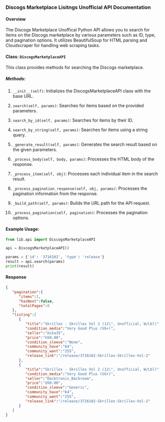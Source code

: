 ### Discogs Marketplace Lisitngs Unofficial API Documentation

#### Overview
The Discogs Marketplace Unoffical Python API allows you to search for items on the Discogs marketplace by various parameters such as ID, type, and pagination options. It utilizes BeautifulSoup for HTML parsing and Cloudscraper for handling web scraping tasks.

#### Class: `DiscogsMarketplaceAPI`
This class provides methods for searching the Discogs marketplace.

##### Methods:

1. `__init__(self)`: Initializes the DiscogsMarketplaceAPI class with the base URL.

2. `search(self, params)`: Searches for items based on the provided parameters.

3. `search_by_id(self, params)`: Searches for items by their ID.

4. `search_by_string(self, params)`: Searches for items using a string query.

5. `_generate_result(self, params)`: Generates the search result based on the given parameters.

6. `_process_body(self, body, params)`: Processes the HTML body of the response.

7. `_process_item(self, obj)`: Processes each individual item in the search result.

8. `_process_pagination_response(self, obj, params)`: Processes the pagination information from the response.

9. `_build_path(self, params)`: Builds the URL path for the API request.

10. `_process_pagination(self, pagination)`: Processes the pagination options.

#### Example Usage:

```python
from lib.api import DiscogsMarketplaceAPI

api = DiscogsMarketplaceAPI()

params = {'id': '3716102', 'type': 'release'}
result = api.search(params)
print(result)
```

#### Response

```json
{
   "pagination":{
      "items":2,
      "hasNext":false,
      "totalPages":0
   },
   "listing":[
      {
         "title":"Skrillex - Skrillex Vol 2 (12\", Unofficial, W/Lbl)",
         "condition_media":"Very Good Plus (VG+)",
         "seller":"mika35",
         "price":"€60.00",
         "condition_sleeve":"None",
         "community_have":"64",
         "community_want":"255",
         "release_link":"/release/3716102-Skrillex-Skrillex-Vol-2"
      },
      {
         "title":"Skrillex - Skrillex Vol 2 (12\", Unofficial, W/Lbl)",
         "condition_media":"Very Good Plus (VG+)",
         "seller":"Decktronix_Backroom",
         "price":"£60.00",
         "condition_sleeve":"Generic",
         "community_have":"64",
         "community_want":"255",
         "release_link":"/release/3716102-Skrillex-Skrillex-Vol-2"
      }
   ]
}
